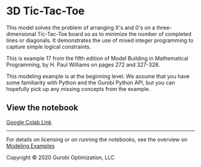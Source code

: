 # 3D Tic-Tac-Toe

This model solves the problem of arranging  X's and 0's on a three-dimensional Tic-Tac-Toe board so as to minimize the 
number of completed lines or diagonals. It demonstrates the use of mixed integer programming to capture simple logical 
constraints.

This is example 17 from the fifth edition of Model Building in Mathematical Programming, by H. Paul Williams on pages 272 
and 327-328.

This modeling example is at the beginning level. We assume that you have some familiarity with Python and the Gurobi 
Python API, but you can hopefully pick up any missing concepts from the example.


## View the notebook

 [Google Colab Link](https://colab.research.google.com/github/Gurobi/modeling-examples/blob/master/3d_tic_tac_toe/3d_tic_tac_toe_gcl.ipynb)


----
For details on licensing or on running the notebooks, see the overview on [Modeling Examples](../)

Copyright © 2020 Gurobi Optimization, LLC

